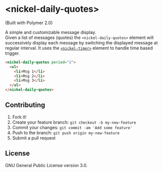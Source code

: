 # \<nickel-daily-quotes\>
(Built with Polymer 2.0)

A simple and customizable message display.  
Given a list of messages (quotes) the `<nickel-daily-quotes>` element will successively
display each message by switching the displayed message at regular interval.
It uses the [`<nickel-timer>`](https://github.com/NicolasRichel/nickel-timer)
element to handle time based trigger.

<!--
```
<custom-element-demo>
  <template>
    <script src="../webcomponentsjs/webcomponents-lite.js"></script>
    <link rel="import" href="./nickel-daily-quotes.html"/>
    <next-code-block></next-code-block>
  </template>
</custom-element-demo>
```
-->
```html
<nickel-daily-quotes period="2">
  <ul>
    <li>Msg 1</li>
    <li>Msg 2</li>
    <li>Msg 3</li>
  </ul>
</nickel-daily-quotes>
```

## Contributing

1. Fork it!
2. Create your feature branch: `git checkout -b my-new-feature`
3. Commit your changes: `git commit -am 'Add some feature'`
4. Push to the branch: `git push origin my-new-feature`
5. Submit a pull request

## License

GNU General Public License version 3.0.

